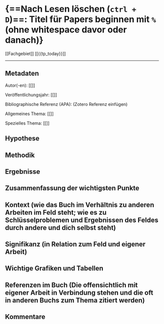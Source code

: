 # {==Nach Lesen löschen (`ctrl + D`)==: Titel für Papers beginnen mit `%` (ohne whitespace davor oder danach)}
[[Fachgebiet]] [[{{tp_today}}]]

---

## Metadaten

Autor(-en): [[]]

Veröffentlichungsjahr: [[]]

Bibliographische Referenz (APA): (Zotero Referenz einfügen)

Allgemeines Thema: [[]]

Spezielles Thema: [[]]

## Hypothese



## Methodik



## Ergebnisse



## Zusammenfassung der wichtigsten Punkte




## Kontext (wie das Buch im Verhältnis zu anderen Arbeiten im Feld steht; wie es zu Schlüsselproblemen und Ergebnissen des Feldes durch andere und dich selbst steht)




## Signifikanz (in Relation zum Feld und eigener Arbeit)




## Wichtige Grafiken und Tabellen



## Referenzen im Buch (Die offensichtlich mit eigener Arbeit in Verbindung stehen und die oft in anderen Buchs zum Thema zitiert werden)



## Kommentare